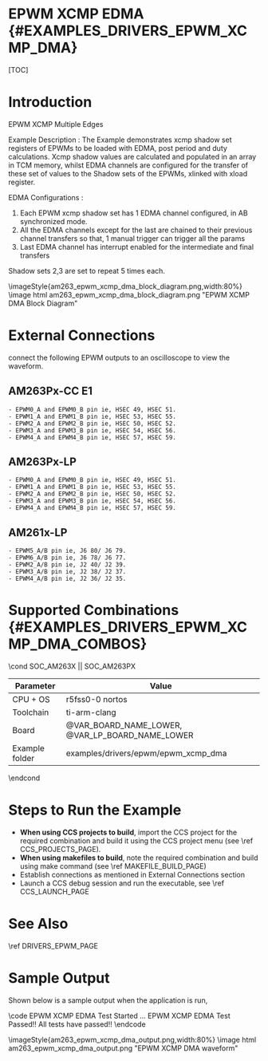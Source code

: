 # EPWM XCMP EDMA {#EXAMPLES_DRIVERS_EPWM_XCMP_DMA}

[TOC]

# Introduction

EPWM XCMP Multiple Edges

Example Description :
    The Example demonstrates xcmp shadow set registers of EPWMs to be loaded with EDMA, post period and duty calculations. Xcmp shadow values are calculated and populated in an array in TCM memory, whilst EDMA channels are configured for the transfer of these set of values to the Shadow sets of the EPWMs, xlinked with xload register.

EDMA Configurations :
1. Each EPWM xcmp shadow set has 1 EDMA channel configured, in AB synchronized mode.
2. All the EDMA channels except for the last are chained to their previous channel transfers so that, 1 manual trigger can trigger all the params
3. Last EDMA channel has interrupt enabled for the intermediate and final transfers

Shadow sets 2,3 are set to repeat 5 times each.


\imageStyle{am263_epwm_xcmp_dma_block_diagram.png,width:80%}
 \image html am263_epwm_xcmp_dma_block_diagram.png "EPWM XCMP DMA Block Diagram"



# External Connections

connect the following EPWM outputs to an oscilloscope to view the waveform.

## AM263Px-CC E1
    - EPWM0_A and EPWM0_B pin ie, HSEC 49, HSEC 51.
    - EPWM1_A and EPWM1_B pin ie, HSEC 53, HSEC 55.
    - EPWM2_A and EPWM2_B pin ie, HSEC 50, HSEC 52.
    - EPWM3_A and EPWM3_B pin ie, HSEC 54, HSEC 56.
    - EPWM4_A and EPWM4_B pin ie, HSEC 57, HSEC 59.

## AM263Px-LP
    - EPWM0_A and EPWM0_B pin ie, HSEC 49, HSEC 51.
    - EPWM1_A and EPWM1_B pin ie, HSEC 53, HSEC 55.
    - EPWM2_A and EPWM2_B pin ie, HSEC 50, HSEC 52.
    - EPWM3_A and EPWM3_B pin ie, HSEC 54, HSEC 56.
    - EPWM4_A and EPWM4_B pin ie, HSEC 57, HSEC 59.

## AM261x-LP
    - EPWM5_A/B pin ie, J6 80/ J6 79.
    - EPWM6_A/B pin ie, J6 78/ J6 77.
    - EPWM2_A/B pin ie, J2 40/ J2 39.
    - EPWM3_A/B pin ie, J2 38/ J2 37.
    - EPWM4_A/B pin ie, J2 36/ J2 35.

# Supported Combinations {#EXAMPLES_DRIVERS_EPWM_XCMP_DMA_COMBOS}

\cond SOC_AM263X || SOC_AM263PX

 Parameter      | Value
 ---------------|-----------
 CPU + OS       | r5fss0-0 nortos
 Toolchain      | ti-arm-clang
 Board          | @VAR_BOARD_NAME_LOWER, @VAR_LP_BOARD_NAME_LOWER
 Example folder | examples/drivers/epwm/epwm_xcmp_dma

\endcond



# Steps to Run the Example

- **When using CCS projects to build**, import the CCS project for the required combination
  and build it using the CCS project menu (see \ref CCS_PROJECTS_PAGE).
- **When using makefiles to build**, note the required combination and build using
  make command (see \ref MAKEFILE_BUILD_PAGE)
- Establish connections as mentioned in External Connections section
- Launch a CCS debug session and run the executable, see \ref CCS_LAUNCH_PAGE

# See Also

\ref DRIVERS_EPWM_PAGE

# Sample Output

Shown below is a sample output when the application is run,

\code
EPWM XCMP EDMA Test Started ...
EPWM XCMP EDMA Test Passed!!
All tests have passed!!
\endcode

\imageStyle{am263_epwm_xcmp_dma_output.png,width:80%}
 \image html am263_epwm_xcmp_dma_output.png "EPWM XCMP DMA waveform"

